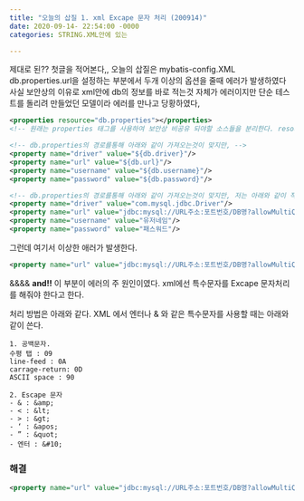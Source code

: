 ```yaml
---
title: "오늘의 삽질 1. xml Excape 문자 처리 (200914)"
date: 2020-09-14- 22:54:00 -0000
categories: STRING.XML안에 있는 

---
```

제대로 된?? 첫글을 적어본다,,
오늘의 삽질은 mybatis-config.XML 
db.properties.url을 설정하는 부분에서 두개 이상의 옵션을 줄때 에러가 발생하였다
사실 보안상의 이유로 xml안에 db의 정보를 바로 적는것 자체가 에러이지만 단순 테스트를 돌리려 만들었던 모델이라 에러를 만나고 당황하였다,

~~~xml
<properties resource="db.properties"></properties>
<!-- 원래는 properties 태그를 사용하여 보안상 비공유 되야할 소스들을 분리한다. resource 안에 소스가 들어있는 경로 를 설정해준다.   -->

<!-- db.properties의 경로를통해 아래와 같이 가져오는것이 맞지만, -->
<property name="driver" value="${db.driver}"/>
<property name="url" value="${db.url}"/>
<property name="username" value="${db.username}"/>
<property name="password" value="${db.password}"/>

<!-- db.properties의 경로를통해 아래와 같이 가져오는것이 맞지만, 저는 아래와 같이 작성하였습니다. -->
<property name="driver" value="com.mysql.jdbc.Driver"/>
<property name="url" value="jdbc:mysql://URL주소:포트번호/DB명?allowMultiQueries=true&useAffectedRows=true "/>
<property name="username" value="유저네임"/>
<property name="password" value="패스워드"/>
~~~

그런데 여기서 이상한 애러가 발생한다.
~~~xml
<property name="url" value="jdbc:mysql://URL주소:포트번호/DB명?allowMultiQueries=true&useAffectedRows=true "/>
~~~

&&&& __and!!__ 이 부분이 에러의 주 원인이였다.
xml에선 특수문자를 Excape 문자처리를 해줘야 한다고 한다.

처리 방법은 아래와 같다.
XML 에서 엔터나 & 와 같은 특수문자를 사용할 때는 아래와 같이 쓴다.
~~~
1. 공백문자.  
수평 탭 : 09  
line-feed : 0A  
carrage-return: 0D  
ASCII space : 90  

2. Escape 문자  
- & : &amp;  
- < : &lt;  
- > : &gt;  
- ‘ : &apos;  
- ” : &quot;  
- 엔터 : &#10;  
~~~
### 해결
~~~xml
<property name="url" value="jdbc:mysql://URL주소:포트번호/DB명?allowMultiQueries=true&amp;useAffectedRows=true "/>
~~~
